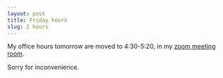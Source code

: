 ```yaml
---
layout: post
title: Friday hours
slug: 2 hours
---
```


My office hours tomorrow are moved to 4:30-5:20, in my [zoom meeting room](https://mcmaster.zoom.us/j/6566254502).

Sorry for inconvenience.

